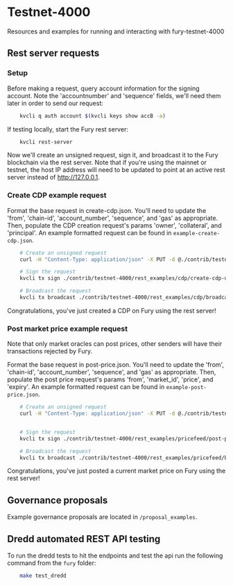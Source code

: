 # Testnet-4000

Resources and examples for running and interacting with fury-testnet-4000

## Rest server requests

### Setup

Before making a request, query account information for the signing account. Note the 'accountnumber' and 'sequence' fields, we'll need them later in order to send our request:

```bash
    kvcli q auth account $(kvcli keys show accB -a)
```

If testing locally, start the Fury rest server:

```bash
    kvcli rest-server
```

Now we'll create an unsigned request, sign it, and broadcast it to the Fury blockchain via the rest server. Note that if you're using the mainnet or testnet, the host IP address will need to be updated to point at an active rest server instead of http://127.0.0.1.

### Create CDP example request

Format the base request in create-cdp.json. You'll need to update the 'from', 'chain-id', 'account_number', 'sequence', and 'gas' as appropriate. Then, populate the CDP creation request's params 'owner', 'collateral', and 'principal'. An example formatted request can be found in `example-create-cdp.json`.

```bash
    # Create an unsigned request
    curl -H "Content-Type: application/json" -X PUT -d @./contrib/testnet-4000/rest_examples/cdp/create-cdp.json http://127.0.0.1:1317/cdp | jq > ./contrib/testnet-4000/rest_examples/cdp/create-cdp-unsigned.json

    # Sign the request
    kvcli tx sign ./contrib/testnet-4000/rest_examples/cdp/create-cdp-unsigned.json --from accB --offline --chain-id testing --sequence 1 --account-number 2 | jq  > ./contrib/testnet-4000/rest_examples/cdp/broadcast-create-cdp.json

    # Broadcast the request
    kvcli tx broadcast ./contrib/testnet-4000/rest_examples/cdp/broadcast-create-cdp.json
```

Congratulations, you've just created a CDP on Fury using the rest server!

### Post market price example request

Note that only market oracles can post prices, other senders will have their transactions rejected by Fury.

Format the base request in post-price.json. You'll need to update the 'from', 'chain-id', 'account_number', 'sequence', and 'gas' as appropriate. Then, populate the post price request's params 'from', 'market_id', 'price', and 'expiry'. An example formatted request can be found in `example-post-price.json`.

```bash
    # Create an unsigned request
	curl -H "Content-Type: application/json" -X PUT -d @./contrib/testnet-4000/rest_examples/pricefeed/post-price.json http://127.0.0.1:1317/pricefeed/postprice | jq > ./contrib/testnet-4000/rest_examples/pricefeed/post-price-unsigned.json


    # Sign the request
    kvcli tx sign ./contrib/testnet-4000/rest_examples/pricefeed/post-price-unsigned.json --from validator --offline --chain-id testing --sequence 96 --account-number 0 | jq > ./contrib/testnet-4000/rest_examples/pricefeed/broadcast-post-price.json

    # Broadcast the request
    kvcli tx broadcast ./contrib/testnet-4000/rest_examples/pricefeed/broadcast-post-price.json
```

Congratulations, you've just posted a current market price on Fury using the rest server!

## Governance proposals

Example governance proposals are located in `/proposal_examples`.

## Dredd automated REST API testing

To run the dredd tests to hit the endpoints and test the api run the following command from the `fury` folder:

```bash
    make test_dredd
```